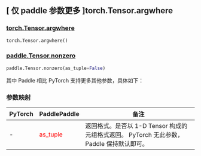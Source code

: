 ## [ 仅 paddle 参数更多 ]torch.Tensor.argwhere
### [torch.Tensor.argwhere](https://pytorch.org/docs/stable/generated/torch.Tensor.argwhere.html#torch.Tensor.argwhere)

```python
torch.Tensor.argwhere()
```

### [paddle.Tensor.nonzero](https://www.paddlepaddle.org.cn/documentation/docs/zh/develop/api/paddle/Tensor_cn.html#nonzero-as-tuple-false)

```python
paddle.Tensor.nonzero(as_tuple=False)
```

其中 Paddle 相比 PyTorch 支持更多其他参数，具体如下：

### 参数映射
| PyTorch       | PaddlePaddle | 备注                                                   |
| ------------- | ------------ | ------------------------------------------------------ |
| - | <font color='red'> as_tuple </font>   | 返回格式。是否以 1-D Tensor 构成的元组格式返回。 PyTorch 无此参数， Paddle 保持默认即可。  |
